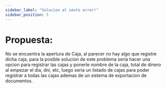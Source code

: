 ```yaml
---
sidebar_label: "Solucion al sexto error!"
sidebar_position: 5
---
```

# Propuesta:
No se encuentra la apertura de Caja, al parecer no hay algo que registre dicha caja, para la posible solucion de este problema seria hacer una opcion para registrar las
cajas y ponerle nombre de la caja, total de dinero al empezar el dia, dni, etc, luego seria un listado de cajas para poder registrar a todas las cajas ademas de un sistema
de exportacion de documentos.